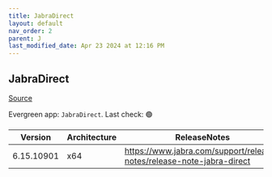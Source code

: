 ```yaml
---
title: JabraDirect
layout: default
nav_order: 2
parent: J
last_modified_date: Apr 23 2024 at 12:16 PM
---
```


## JabraDirect

[Source](https://www.jabra.com/software-and-services/jabra-direct)

Evergreen app: `JabraDirect`. Last check: 🟢

| Version    | Architecture | ReleaseNotes                                                          | Type | Sha256                                                           | URI                                                                                                                                                                |
| ---------- | ------------ | --------------------------------------------------------------------- | ---- | ---------------------------------------------------------------- | ------------------------------------------------------------------------------------------------------------------------------------------------------------------ |
| 6.15.10901 | x64          | https://www.jabra.com/support/release-notes/release-note-jabra-direct | exe  | F3CC6A0955D4909F2A35DB262F2630835F9E17FECFDBA3538AFF6281E27D8B71 | [https://jabraxpressonlineprdstor.blob.core.windows.net/jdo/JabraDirectSetup.exe](https://jabraxpressonlineprdstor.blob.core.windows.net/jdo/JabraDirectSetup.exe) |
